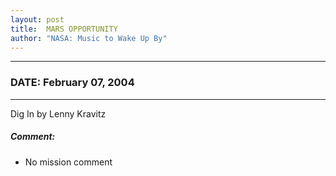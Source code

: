 ```yaml
---
layout: post
title:  MARS OPPORTUNITY
author: "NASA: Music to Wake Up By"
---
```


----
### DATE: February 07, 2004
----
Dig In by Lenny Kravitz

##### Comment:
* No mission comment
